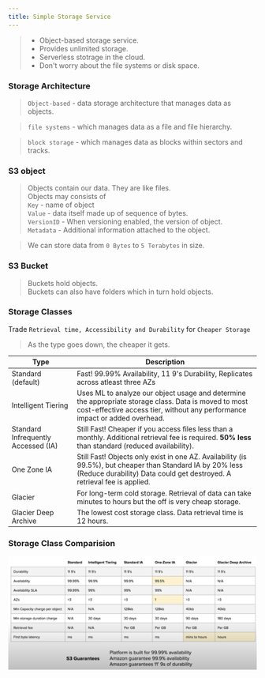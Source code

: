 ```yaml
---
title: Simple Storage Service
---
```


> * Object-based storage service.
> * Provides unlimited storage.
> * Serverless stotrage in the cloud.
> * Don't worry about the file systems or disk space.

### Storage Architecture

> `Object-based` - data storage architecture that manages data as objects.    

> `file systems` - which manages data as a file and file hierarchy.  

> `block storage` - which manages data as blocks within sectors and tracks.

### S3 object
> Objects contain our data. They are like files.  
  Objects may consists of   
  `Key` - name of object    
  `Value` - data itself made up of sequence of bytes.    
  `VersionID` - When versioning enabled, the version of object.   
  `Metadata` - Additional information attached to the object.  

> We can store data from `0 Bytes` to `5 Terabytes` in size.   

### S3 Bucket
> Buckets hold objects.  
> Buckets can also have folders which in turn hold objects.   

### Storage Classes

Trade `Retrieval time, Accessibility and Durability` for `Cheaper Storage` 

> As the type goes down, the cheaper it gets.  

Type | Description
--- | ---
Standard (default) | Fast! 99.99% Availability, 11 9's Durability, Replicates across atleast three AZs
Intelligent Tiering | Uses ML to analyze our object usage and determine the appropriate storage class. Data is moved to most cost-effective access tier, without any performance impact or added overhead.  
Standard Infrequently Accessed (IA) | Still Fast! Cheaper if you access files less than a monthly. Additional retrieval fee is required. **50% less** than standard (reduced availability).  
One Zone IA | Still Fast! Objects only exist in one AZ. Availability (is 99.5%), but cheaper than Standard IA by 20% less (Reduce durability) Data could get destroyed. A retrieval fee is applied. 
Glacier | For long-term cold storage. Retrieval of data can take minutes to hours but the off is very cheap storage. 
Glacier Deep Archive | The lowest cost storage class. Data retrieval time is 12 hours.  

### Storage Class Comparision

![Storage-Classes](screens/S3.png)









